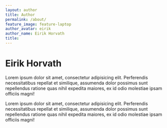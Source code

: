 ```yaml
---
layout: author
title: Author
permalink: /about/
feature_image: feature-laptop
author_avatar: eirik
author_name: Eirik Horvath
title: 
---
```


# Eirik Horvath

Lorem ipsum dolor sit amet, consectetur adipisicing elit. Perferendis necessitatibus repellat et similique, assumenda dolor possimus sunt repellendus ratione quas nihil expedita maiores, ex id odio molestiae ipsam officiis magni!

Lorem ipsum dolor sit amet, consectetur adipisicing elit. Perferendis necessitatibus repellat et similique, assumenda dolor possimus sunt repellendus ratione quas nihil expedita maiores, ex id odio molestiae ipsam officiis magni!
